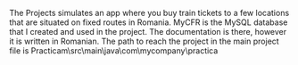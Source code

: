 The Projects simulates an app where you buy train tickets to a few locations that are situated on fixed routes in Romania.
MyCFR is the MySQL database that I created and used in the project.
The documentation is there, however it is written in Romanian.
The path to reach the project in the main project file is Practicam\src\main\java\com\mycompany\practica
